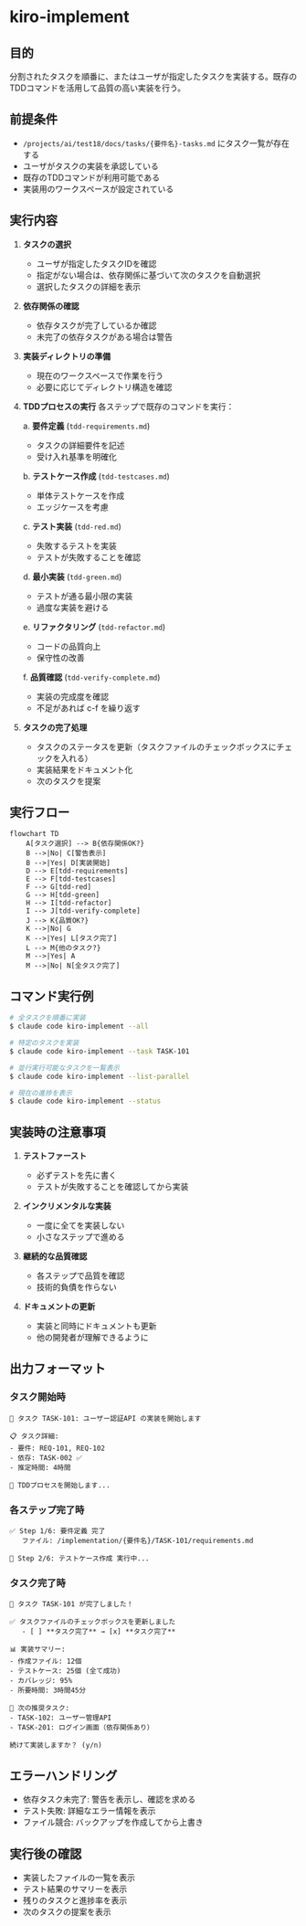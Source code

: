 # kiro-implement

## 目的
分割されたタスクを順番に、またはユーザが指定したタスクを実装する。既存のTDDコマンドを活用して品質の高い実装を行う。

## 前提条件
- `/projects/ai/test18/docs/tasks/{要件名}-tasks.md` にタスク一覧が存在する
- ユーザがタスクの実装を承認している
- 既存のTDDコマンドが利用可能である
- 実装用のワークスペースが設定されている

## 実行内容

1. **タスクの選択**
   - ユーザが指定したタスクIDを確認
   - 指定がない場合は、依存関係に基づいて次のタスクを自動選択
   - 選択したタスクの詳細を表示

2. **依存関係の確認**
   - 依存タスクが完了しているか確認
   - 未完了の依存タスクがある場合は警告

3. **実装ディレクトリの準備**
   - 現在のワークスペースで作業を行う
   - 必要に応じてディレクトリ構造を確認

4. **TDDプロセスの実行**
   各ステップで既存のコマンドを実行：
   
   a. **要件定義** (`tdd-requirements.md`)
      - タスクの詳細要件を記述
      - 受け入れ基準を明確化
   
   b. **テストケース作成** (`tdd-testcases.md`)
      - 単体テストケースを作成
      - エッジケースを考慮
   
   c. **テスト実装** (`tdd-red.md`)
      - 失敗するテストを実装
      - テストが失敗することを確認
   
   d. **最小実装** (`tdd-green.md`)
      - テストが通る最小限の実装
      - 過度な実装を避ける
   
   e. **リファクタリング** (`tdd-refactor.md`)
      - コードの品質向上
      - 保守性の改善
   
   f. **品質確認** (`tdd-verify-complete.md`)
      - 実装の完成度を確認
      - 不足があれば c-f を繰り返す

5. **タスクの完了処理**
   - タスクのステータスを更新（タスクファイルのチェックボックスにチェックを入れる）
   - 実装結果をドキュメント化
   - 次のタスクを提案

## 実行フロー

```mermaid
flowchart TD
    A[タスク選択] --> B{依存関係OK?}
    B -->|No| C[警告表示]
    B -->|Yes| D[実装開始]
    D --> E[tdd-requirements]
    E --> F[tdd-testcases]
    F --> G[tdd-red]
    G --> H[tdd-green]
    H --> I[tdd-refactor]
    I --> J[tdd-verify-complete]
    J --> K{品質OK?}
    K -->|No| G
    K -->|Yes| L[タスク完了]
    L --> M{他のタスク?}
    M -->|Yes| A
    M -->|No| N[全タスク完了]
```

## コマンド実行例

```bash
# 全タスクを順番に実装
$ claude code kiro-implement --all

# 特定のタスクを実装
$ claude code kiro-implement --task TASK-101

# 並行実行可能なタスクを一覧表示
$ claude code kiro-implement --list-parallel

# 現在の進捗を表示
$ claude code kiro-implement --status
```

## 実装時の注意事項

1. **テストファースト**
   - 必ずテストを先に書く
   - テストが失敗することを確認してから実装

2. **インクリメンタルな実装**
   - 一度に全てを実装しない
   - 小さなステップで進める

3. **継続的な品質確認**
   - 各ステップで品質を確認
   - 技術的負債を作らない

4. **ドキュメントの更新**
   - 実装と同時にドキュメントも更新
   - 他の開発者が理解できるように

## 出力フォーマット

### タスク開始時
```
🚀 タスク TASK-101: ユーザー認証API の実装を開始します

📋 タスク詳細:
- 要件: REQ-101, REQ-102
- 依存: TASK-002 ✅
- 推定時間: 4時間

🔄 TDDプロセスを開始します...
```

### 各ステップ完了時
```
✅ Step 1/6: 要件定義 完了
   ファイル: /implementation/{要件名}/TASK-101/requirements.md

🏃 Step 2/6: テストケース作成 実行中...
```

### タスク完了時
```
🎉 タスク TASK-101 が完了しました！

✅ タスクファイルのチェックボックスを更新しました
   - [ ] **タスク完了** → [x] **タスク完了**

📊 実装サマリー:
- 作成ファイル: 12個
- テストケース: 25個 (全て成功)
- カバレッジ: 95%
- 所要時間: 3時間45分

📝 次の推奨タスク:
- TASK-102: ユーザー管理API
- TASK-201: ログイン画面（依存関係あり）

続けて実装しますか？ (y/n)
```

## エラーハンドリング

- 依存タスク未完了: 警告を表示し、確認を求める
- テスト失敗: 詳細なエラー情報を表示
- ファイル競合: バックアップを作成してから上書き

## 実行後の確認
- 実装したファイルの一覧を表示
- テスト結果のサマリーを表示
- 残りのタスクと進捗率を表示
- 次のタスクの提案を表示
